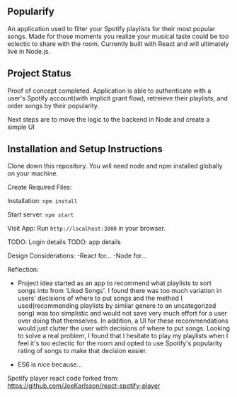 ## Popularify
An application used to filter your Spotify playlists for their most popular songs. Made for those moments you realize your musical taste could be too eclectic to share with the room. Currently built with React and will ultimately live in Node.js.

## Project Status

Proof of concept completed. Application is able to authenticate with a user's Spotify account(with implicit grant flow), retreieve their playlists, and order songs by their popularity.

Next steps are to move the logic to the backend in Node and create a simple UI

## Installation and Setup Instructions
Clone down this repository. You will need node and npm installed globally on your machine.

Create Required Files:

Installation:
`npm install`

Start server:
`npm start`

Visit App:
Run `http://localhost:3000` in your browser. 

TODO: Login details
TODO: app details

Design Considerations:
-React for...
-Node for...

Reflection:
* Project idea started as an app to recommend what playlists to sort songs into from 'Liked Songs'. I found there was too much variation in users' decisions of where to put songs and the method I used(recommending playlists by similar genere to an uncategorized song) was too simplistic and would not save very much effort for a user over doing that themselves. In addition, a UI for these recommendations would just clutter the user with decisions of where to put songs. Looking to solve a real problem, I found that I hesitate to play my playlists when I feel it's too eclectic for the room and opted to use Spotify's popularity rating of songs to make that decision easier.

* ES6 is nice because...

Spotify player react code forked from: https://github.com/JoeKarlsson/react-spotify-player
